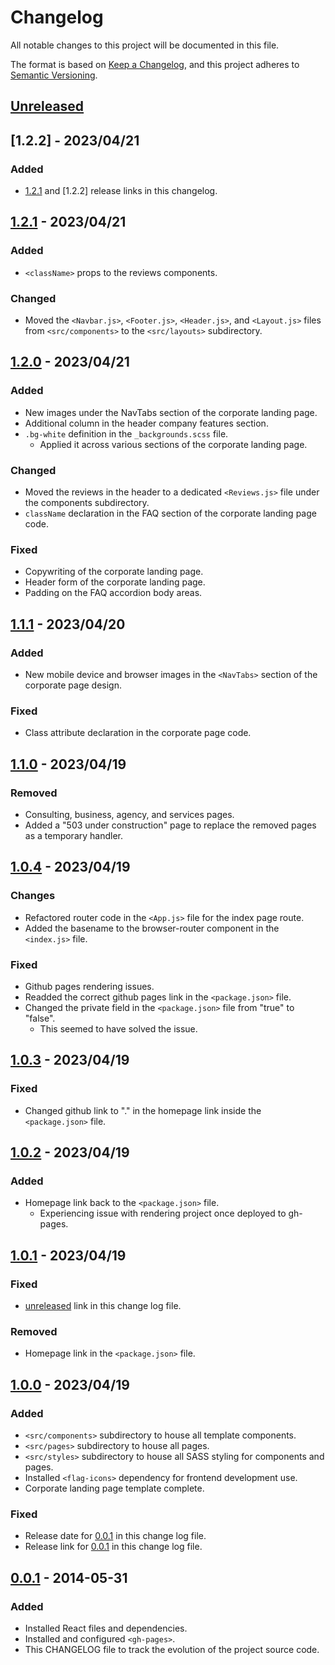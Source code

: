 # Changelog

All notable changes to this project will be documented in this file.

The format is based on [Keep a Changelog](https://keepachangelog.com/en/1.0.0/),
and this project adheres to [Semantic Versioning](https://semver.org/spec/v2.0.0.html).

## [Unreleased]

## [1.2.2] - 2023/04/21

### Added

- [1.2.1] and [1.2.2] release links in this changelog.

## [1.2.1] - 2023/04/21

### Added

- `<className>` props to the reviews components.

### Changed

- Moved the `<Navbar.js>`, `<Footer.js>`, `<Header.js>`, and `<Layout.js>` files from `<src/components>`
to the `<src/layouts>` subdirectory.

## [1.2.0] - 2023/04/21

### Added

- New images under the NavTabs section of the corporate landing page.
- Additional column in the header company features section.
- `.bg-white` definition in the `_backgrounds.scss` file.
  - Applied it across various sections of the corporate landing page.

### Changed

- Moved the reviews in the header to a dedicated `<Reviews.js>` file under the components subdirectory.
- `className` declaration in the FAQ section of the corporate landing page code.

### Fixed

- Copywriting of the corporate landing page.
- Header form of the corporate landing page.
- Padding on the FAQ accordion body areas.

## [1.1.1] - 2023/04/20

### Added

- New mobile device and browser images in the `<NavTabs>` section of the corporate page design.

### Fixed

- Class attribute declaration in the corporate page code.

## [1.1.0] - 2023/04/19

### Removed

- Consulting, business, agency, and services pages.
- Added a "503 under construction" page to replace the removed pages
as a temporary handler.

## [1.0.4] - 2023/04/19

### Changes

- Refactored router code in the `<App.js>` file for the index page route.
- Added the basename to the browser-router component in the `<index.js>` file.

### Fixed

- Github pages rendering issues.
- Readded the correct github pages link in the `<package.json>` file.
- Changed the private field in the `<package.json>` file from "true" to "false".
  - This seemed to have solved the issue.

## [1.0.3] - 2023/04/19

### Fixed

- Changed github link to "." in the homepage link inside the `<package.json>` file.

## [1.0.2] - 2023/04/19

### Added

- Homepage link back to the `<package.json>` file.
  - Experiencing issue with rendering project once deployed to gh-pages.

## [1.0.1] - 2023/04/19

### Fixed

- [unreleased] link in this change log file.

### Removed

- Homepage link in the `<package.json>` file.

## [1.0.0] - 2023/04/19

### Added

- `<src/components>` subdirectory to house all template components.
- `<src/pages>` subdirectory to house all pages.
- `<src/styles>` subdirectory to house all SASS styling for components and pages.
- Installed `<flag-icons>` dependency for frontend development use.
- Corporate landing page template complete.

### Fixed

- Release date for [0.0.1] in this change log file.
- Release link for [0.0.1] in this change log file.

## [0.0.1] - 2014-05-31

### Added

- Installed React files and dependencies.
- Installed and configured `<gh-pages>`.
- This CHANGELOG file to track the evolution of the project source code.

[unreleased]: https://github.com/ogre2/Omega//compare/v1.2.1...HEAD
[1.2.1]: https://github.com/ogre2/Omega/compare/v1.2.0...v1.2.1
[1.2.0]: https://github.com/ogre2/Omega/compare/v1.1.0...v1.2.0
[1.1.1]: https://github.com/ogre2/Omega/compare/v1.1.0...v1.1.1
[1.1.0]: https://github.com/ogre2/Omega/compare/v1.0.4...v1.1.0
[1.0.4]: https://github.com/ogre2/Omega/compare/v1.0.3...v1.0.4
[1.0.3]: https://github.com/ogre2/Omega/compare/v1.0.2...v1.0.3
[1.0.2]: https://github.com/ogre2/Omega/compare/v1.0.1...v1.0.2
[1.0.1]: https://github.com/ogre2/Omega/compare/v1.0.0...v1.0.1
[1.0.0]: https://github.com/ogre2/Omega/compare/v0.0.1...v1.0.0
[0.0.1]: https://github.com/ogre2/Omega/releases/tag/v0.0.1
